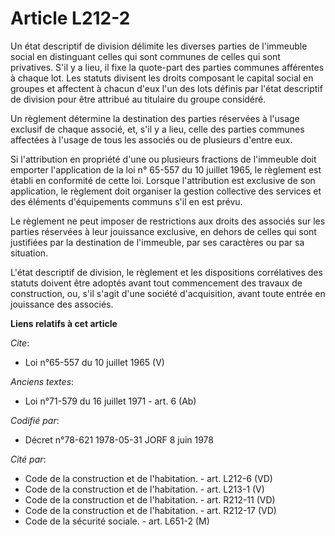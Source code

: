 # Article L212-2

Un état descriptif de division délimite les diverses parties de l'immeuble social en distinguant celles qui sont communes de
celles qui sont privatives. S'il y a lieu, il fixe la quote-part des parties communes afférentes à chaque lot. Les statuts
divisent les droits composant le capital social en groupes et affectent à chacun d'eux l'un des lots définis par l'état
descriptif de division pour être attribué au titulaire du groupe considéré. 

Un règlement détermine la destination des parties réservées à l'usage exclusif de chaque associé, et, s'il y a lieu, celle
des parties communes affectées à l'usage de tous les associés ou de plusieurs d'entre eux. 

Si l'attribution en propriété d'une ou plusieurs fractions de l'immeuble doit emporter l'application de la loi n° 65-557 du
10 juillet 1965, le règlement est établi en conformité de cette loi. Lorsque l'attribution est exclusive de son application,
le règlement doit organiser la gestion collective des services et des éléments d'équipements communs s'il en est prévu. 

Le règlement ne peut imposer de restrictions aux droits des associés sur les parties réservées à leur jouissance exclusive,
en dehors de celles qui sont justifiées par la destination de l'immeuble, par ses caractères ou par sa situation. 

L'état descriptif de division, le règlement et les dispositions corrélatives des statuts doivent être adoptés avant tout
commencement des travaux de construction, ou, s'il s'agit d'une société d'acquisition, avant toute entrée en jouissance des
associés.

**Liens relatifs à cet article**

_Cite_:

  - Loi n°65-557 du 10 juillet 1965 (V)

_Anciens textes_:

  - Loi n°71-579 du 16 juillet 1971 - art. 6 (Ab)

_Codifié par_:

  - Décret n°78-621 1978-05-31 JORF 8 juin 1978

_Cité par_:

  - Code de la construction et de l'habitation. - art. L212-6 (VD)
  - Code de la construction et de l'habitation. - art. L213-1 (V)
  - Code de la construction et de l'habitation. - art. R212-11 (VD)
  - Code de la construction et de l'habitation. - art. R212-17 (VD)
  - Code de la sécurité sociale. - art. L651-2 (M)
